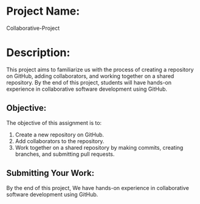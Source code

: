 # Project Name:
Collaborative-Project


# Description:
This project aims to familiarize us with the process of creating a repository on GitHub, adding collaborators, and working together on a shared repository. 
By the end of this project, students will have hands-on experience in collaborative software development using GitHub.


## Objective:
The objective of this assignment is to:
1. Create a new repository on GitHub.
2. Add collaborators to the repository.
3. Work together on a shared repository by making commits, creating branches, and submitting pull requests.


## Submitting Your Work:
By the end of this project, We have hands-on experience in collaborative software development using GitHub.
